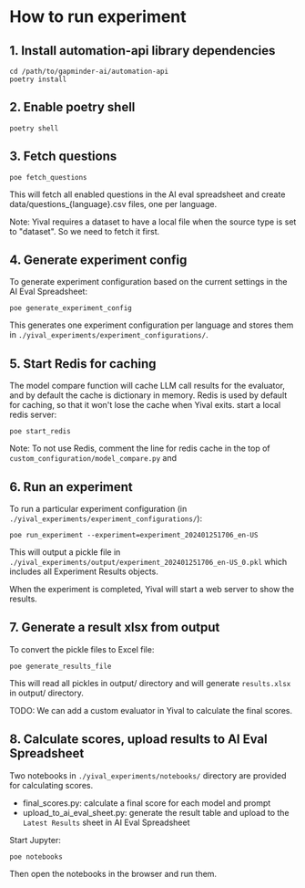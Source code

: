 # How to run experiment

## 1. Install automation-api library dependencies

``` shell
cd /path/to/gapminder-ai/automation-api
poetry install
```

## 2. Enable poetry shell

``` shell
poetry shell
```

## 3. Fetch questions

``` shell
poe fetch_questions
```

This will fetch all enabled questions in the AI eval spreadsheet and create data/questions_{language}.csv files, one per language.

Note: Yival requires a dataset to have a local file when the source type is set to "dataset". So we need to fetch it first.

## 4. Generate experiment config

To generate experiment configuration based on the current settings in the AI Eval Spreadsheet:

``` shell
poe generate_experiment_config
```

This generates one experiment configuration per language and stores them in `./yival_experiments/experiment_configurations/`.

## 5. Start Redis for caching

The model compare function will cache LLM call results for the
evaluator, and by default the cache is dictionary in memory.
Redis is used by default for caching, so that it won't lose the cache when Yival
exits. start a local redis server:

``` shell
poe start_redis
```

Note: To not use Redis, comment the line for redis cache in the top
of `custom_configuration/model_compare.py` and

## 6. Run an experiment

To run a particular experiment configuration (in `./yival_experiments/experiment_configurations/`):

``` shell
poe run_experiment --experiment=experiment_202401251706_en-US
```

This will output a pickle file in `./yival_experiments/output/experiment_202401251706_en-US_0.pkl` which includes all Experiment Results objects.

When the experiment is completed, Yival will start a web server to show the results.

## 7. Generate a result xlsx from output

To convert the pickle files to Excel file:

``` shell
poe generate_results_file
```

This will read all pickles in output/ directory and will generate `results.xlsx` in output/ directory.

TODO: We can add a custom evaluator in Yival to calculate the final scores.

## 8. Calculate scores, upload results to AI Eval Spreadsheet

Two notebooks in `./yival_experiments/notebooks/` directory are provided for calculating scores.

- final_scores.py: calculate a final score for each model and prompt
- upload_to_ai_eval_sheet.py: generate the result table and upload to the `Latest Results` sheet in AI Eval Spreadsheet

Start Jupyter:

```shell
poe notebooks
```

Then open the notebooks in the browser and run them.
